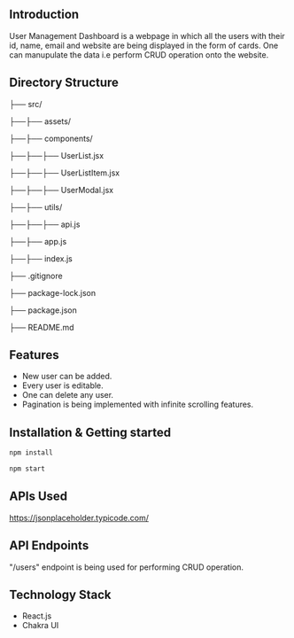 ## Introduction
User Management Dashboard is a webpage in which all the users with their id, name, email and website are being displayed in the form of cards. One can manupulate the data i.e perform CRUD operation onto the website.  
## Directory Structure

├── src/

├──├── assets/

├──├── components/

├──├──├── UserList.jsx

├──├──├── UserListItem.jsx

├──├──├── UserModal.jsx

├──├── utils/

├──├──├── api.js

├──├── app.js

├──├── index.js

├── .gitignore

├── package-lock.json

├── package.json

├── README.md

## Features

- New user can be added.
- Every user is editable.
- One can delete any user.
- Pagination is being implemented with infinite scrolling features.

## Installation & Getting started

```bash
npm install 
```

```bash
npm start
```

## APIs Used

https://jsonplaceholder.typicode.com/

## API Endpoints

"/users" endpoint is being used for performing CRUD operation.

## Technology Stack

- React.js
- Chakra UI
